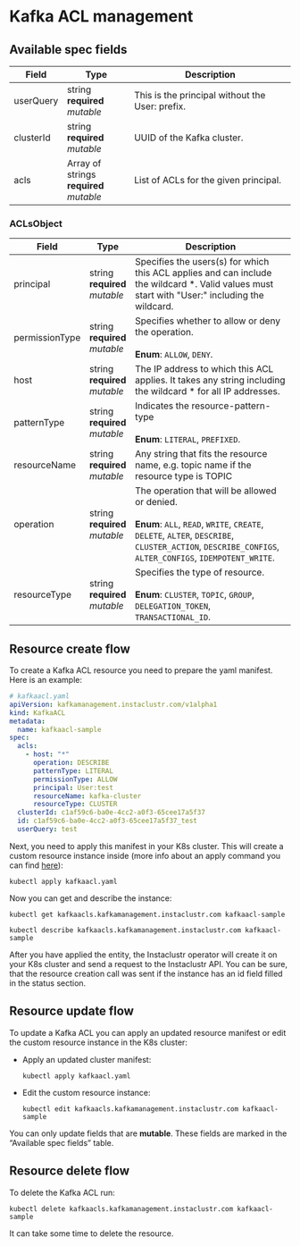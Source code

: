 # Kafka ACL management

## Available spec fields

| Field                                                 | Type                                        | Description                                                                                                                                                           |
|-------------------------------------------------------|---------------------------------------------|-----------------------------------------------------------------------------------------------------------------------------------------------------------------------|
| userQuery                                         | string <br /> **required** <br /> _mutable_ |  This is the principal without the User: prefix. |
| clusterId                                 | string <br /> **required** <br /> _mutable_ | UUID of the Kafka cluster.            |
| acls                                              | Array of strings <br /> **required**  <br /> _mutable_   | List of ACLs for the given principal.|

### ACLsObject

| Field                                                    | Type                                                        | Description                                                                                                                                                                                                  |
|----------------------------------------------------------|-------------------------------------------------------------|--------------------------------------------------------------------------------------------------------------------------------------------------------------------------------------------------------------|
| principal                                                    | string <br /> **required** <br /> _mutable_                 | Specifies the users(s) for which this ACL applies and can include the wildcard *. Valid values must start with "User:" including the wildcard.                                                               |
| permissionType                                          | string <br /> **required** <br /> _mutable_                 | Specifies whether to allow or deny the operation. <br> <br> **Enum**: `ALLOW`, `DENY`.                                                                                                                       |
| host                                           | string <br /> **required** <br /> _mutable_                 | The IP address to which this ACL applies. It takes any string including the wildcard * for all IP addresses.                                                                                                 |
| patternType                                          | string <br /> **required** <br /> _mutable_                 | Indicates the resource-pattern-type  <br> <br> **Enum**: `LITERAL`, `PREFIXED`.                                                                                                                              |
| resourceName                                           | string <br /> **required** <br /> _mutable_  | Any string that fits the resource name, e.g. topic name if the resource type is TOPIC                                                                                                                        |
| operation                                          | string <br /> **required** <br /> _mutable_ | The operation that will be allowed or denied. <br> <br> **Enum**: `ALL`, `READ`, `WRITE`, `CREATE`, `DELETE`, `ALTER`, `DESCRIBE`, `CLUSTER_ACTION`, `DESCRIBE_CONFIGS`, `ALTER_CONFIGS`, `IDEMPOTENT_WRITE`. |
| resourceType                                           | string <br /> **required** <br /> _mutable_  | Specifies the type of resource.  <br> <br> **Enum**: `CLUSTER`, `TOPIC`, `GROUP`, `DELEGATION_TOKEN`, `TRANSACTIONAL_ID`.                                                                                    |


## Resource create flow
To create a Kafka ACL resource you need to prepare the yaml manifest. Here is an example:
```yaml
# kafkaacl.yaml
apiVersion: kafkamanagement.instaclustr.com/v1alpha1
kind: KafkaACL
metadata:
  name: kafkaacl-sample
spec:
  acls:
    - host: "*"
      operation: DESCRIBE
      patternType: LITERAL
      permissionType: ALLOW
      principal: User:test
      resourceName: kafka-cluster
      resourceType: CLUSTER
  clusterId: c1af59c6-ba0e-4cc2-a0f3-65cee17a5f37
  id: c1af59c6-ba0e-4cc2-a0f3-65cee17a5f37_test
  userQuery: test
```

Next, you need to apply this manifest in your K8s cluster. This will create a custom resource instance inside (more info about an apply command you can find [here](https://kubernetes.io/docs/reference/generated/kubectl/kubectl-commands#apply)):

```console
kubectl apply kafkaacl.yaml
```

Now you can get and describe the instance:

```console
kubectl get kafkaacls.kafkamanagement.instaclustr.com kafkaacl-sample
```
```console
kubectl describe kafkaacls.kafkamanagement.instaclustr.com kafkaacl-sample
```

After you have applied the entity, the Instaclustr operator will create it on your K8s cluster and send a request to the Instaclustr API. You can be sure, that the resource creation call was sent if the instance has an id field filled in the status section.

## Resource update flow

To update a Kafka ACL you can apply an updated resource manifest or edit the custom resource instance in the K8s cluster:
* Apply an updated cluster manifest:
    ```console
    kubectl apply kafkaacl.yaml
    ```
* Edit the custom resource instance:
    ```console
    kubectl edit kafkaacls.kafkamanagement.instaclustr.com kafkaacl-sample
    ```
You can only update fields that are **mutable**. These fields are marked in the “Available spec fields” table.

## Resource delete flow

To delete the Kafka ACL run:
```console
kubectl delete kafkaacls.kafkamanagement.instaclustr.com kafkaacl-sample
```

It can take some time to delete the resource.
